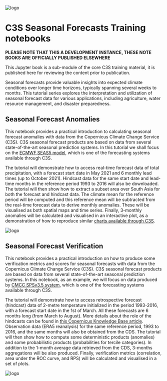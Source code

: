 ![logo](https://climate.copernicus.eu/sites/default/files/2025-03/logoline_c3s.png)

# C3S Seasonal Forecasts Training notebooks

**PLEASE NOTE THAT THIS A DEVELOPMENT INSTANCE, THESE NOTE BOOKS ARE OFFICIALLY PUBLISHED ELSEWHERE**

This Jupyter book is a sub-module of the core C3S training material, it is published here for reviewing the
content prior to publication.

Seasonal forecasts provide valuable insights into expected climate conditions over longer time horizons, typically spanning several weeks to months. This tutorial series explores the interpretation and utilization of seasonal forecast data for various applications, including agriculture, water resource management, and disaster preparedness.

## Seasonal Forecast Anomalies

This notebook provides a practical introduction to calculating seasonal forecast anomalies with data from the Copernicus Climate Change Service (C3S). C3S seasonal forecast products are based on data from several state-of-the-art seasonal prediction systems. In this tutorial we shall focus on the [ECMWF SEAS5 model](https://confluence.ecmwf.int/display/CKB/Description+of+SEAS5+C3S+contribution), which is one of the forecasting systems available through C3S.

The tutorial will demonstrate how to access real-time forecast data of total precipitation, with a forecast start date in May 2021 and 6 monthly lead times (up to October 2021). Hindcast data for the same start date and lead-time months in the reference period 1993 to 2016 will also be downloaded. The tutorial will then show how to extract a subset area over South Asia for both the forecast and hindcast data. The climate mean for the reference period will be computed and this reference mean will be subtracted from the real-time forecast data to derive monthly anomalies. These will be visualised as both spatial maps and time series. Finally, 3-monthly anomalies will be calculated and visualised in an interactive plot, as a demonstration of how to reproduce similar [charts available through C3S](https://climate.copernicus.eu/charts/c3s_seasonal/).

![logo](./img/.png)

## Seasonal Forecast Verification

This notebook provides a practical introduction on how to produce some verification metrics and scores for seasonal forecasts with data from the Copernicus Climate Change Service (C3S). C3S seasonal forecast products are based on data from several state-of-the-art seasonal prediction systems. In this notebook, as an example, we will focus on data produced by [CMCC SPSv3.5 system](https://confluence.ecmwf.int/display/CKB/Description+of+CMCC-CM2-v20191201+C3S+contribution), which is one of the forecasting systems available through C3S.

The tutorial will demonstrate how to access retrospective forecast (hindcast) data of 2-metre temperature initialized in the period 1993-2016, with a forecast start date in the 1st of March. All these forecasts are 6 months long (from March to August). More details about the role of the hindcasts can be found in [this Copernicus Knowledge Base article](https://confluence.ecmwf.int/display/CKB/Seasonal+forecasts+and+the+Copernicus+Climate+Change+Service). Observation data (ERA5 reanalysis) for the same reference period, 1993 to 2016, and the same months will also be obtained from the CDS. The tutorial will then show how to compute some deterministic products (anomalies) and some probabilistic products (probabilities for tercile categories). In addition to the 1-month average data retrieved from the CDS, 3-months aggregations will be also produced. Finally, verification metrics (correlation, area under the ROC curve, and RPS) will be calculated and visualised in a set of plots.

![logo](./img/.png)
